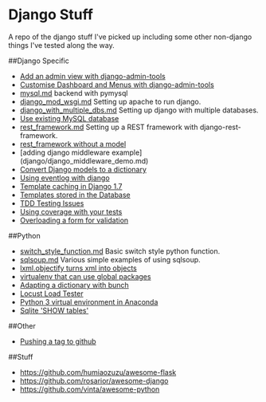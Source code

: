 # Django Stuff
A repo of the django stuff I've picked up including some other non-django things I've tested along the way.

##Django Specific
* [Add an admin view with django-admin-tools](django/add_admin_view.md)
* [Customise Dashboard and Menus with django-admin-tools](django/add_custom_stuff_with_admin_tools.md)
* [mysql.md](django/mysql.md "mysql.md") backend with pymysql 
* [django_mod_wsgi.md](django/django_mod_wsgi.md "django_mod_wsgi.md") Setting up apache to run django.
* [django_with_multiple_dbs.md](django/django_with_multiple_dbs.md "django_mod_wsgi.md") Setting up django with multiple databases.
* [Use existing MySQL database](django/legacy_mysql_django.md)
* [rest_framework.md](django/rest_framework.md "rest_framework.md") Setting up a REST framework with django-rest-framework.
* [rest_framework without a model](django/restframework_without_model.md)
* [adding django middleware example] (django/django_middleware_demo.md)
* [Convert Django models to a dictionary](django/models_with_dicts.md)
* [Using eventlog with django](django/django_with_eventlog.md)
* [Template caching in Django 1.7](django/template_caching.md)
* [Templates stored in the Database](django/templates_in_db.md)
* [TDD Testing Issues](django/testing_errors.md)
* [Using coverage with your tests](django/coverage.md)
* [Overloading a form for validation](django/overload_a_form_field.md)

##Python
* [switch_style_function.md](python/switch_style_function.md "switch_style_function.md") Basic switch style python function.
* [sqlsoup.md](python/sqlsoup.md "sqlsoup.md") Various simple examples of using sqlsoup.
* [lxml.objectify turns xml into objects](python/lxml_objectify.md)
* [virtualenv that can use global packages](python/virtualenv_global.md)
* [Adapting a dictionary with bunch](python/dict_properties_as_object_properties_with_bunch.md)
* [Locust Load Tester](python/locust.md)
* [Python 3 virtual environment in Anaconda](python/setting_up_p3_on_anaconda2.md)
* [Sqlite 'SHOW tables'](python/sqlite_show_tables.md)

##Other
* [Pushing a tag to github](git_push_a_tag.md)

##Stuff
* https://github.com/humiaozuzu/awesome-flask
* https://github.com/rosarior/awesome-django
* https://github.com/vinta/awesome-python


